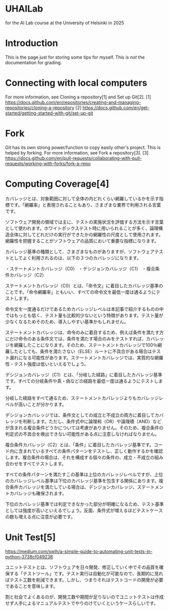 # UHAILab
for the AI Lab course at the University of Helsinki in 2025

# Introduction
This is the page just for storing some tips for myself.
This is *not* the documentation for grading.

# Connecting with local computers
For more information, see Cloning a repository[1] and Set up Git[2].
[1] https://docs.github.com/en/repositories/creating-and-managing-repositories/cloning-a-repository
[2] https://docs.github.com/en/get-started/getting-started-with-git/set-up-git

# Fork
Git has its own strong power/function to copy easily other's project. This is helped by forking. For more information, see Fork a repository[3].
[3] https://docs.github.com/en/pull-requests/collaborating-with-pull-requests/working-with-forks/fork-a-repo

# Computing Coverage[4]
カバレッジとは、対象範囲に対して全体の内どれくらい網羅しているかを示す指標です。「網羅率」と表現されることもあり、さまざまな業界で利用される言葉です。

ソフトウェア開発の領域では主に、テストの実施状況を評価する方法を示す言葉として使われます。ホワイトボックステスト時に用いられることが多く、論理構造全体に対してどれだけの実行ができたかの網羅性の尺度として使用されます。網羅性を把握することがソフトウェアの品質において重要な指標になります。

カバレッジ基準の種類として、さまざまなものがありますが、ソフトウェアテストとしてよく利用されるのは、以下の３つのカバレッジになります。

・ステートメントカバレッジ（C0）
・デシジョンカバレッジ（C1）
・複合条件カバレッジ（C2）

ステートメントカバレッジ（C0）とは、「命令文」に着目したカバレッジ基準のことです。「命令網羅率」ともいい、すべての命令文を最低一度は通るようにテストします。

命令文を一度通るだけであるためカバレッジレベルは本記事で紹介するものの中ではもっとも低く、テスト量も比較的少ないという特徴があります。テスト量が少なくなるためそのため、導入しやすい基準かもしれません。

ステートメントカバレッジは、命令のみに着目するため、例えば条件を満たす方にだけ命令のある条件文では、条件を満たす場合のみをテストすれば、カバレッジを網羅したことになります。そのため、ステートメントカバレッジで100％網羅したとしても、条件を満たさない（ELSE）ルートに不具合がある場合はテスト漏れになる可能性があります。ステートメントカバレッジでは、実質的な網羅性・テスト強度は低いといえるでしょう。

デシジョンカバレッジ（C1）とは、「分岐した経路」に着目したカバレッジ基準です。すべての分岐条件や真・偽などの経路を最低一度は通るようにテストします。

分岐した経路をすべて通るため、ステートメントカバレッジよりもカバレッジレベルが高いことが分かります。

デシジョンカバレッジでは、条件文としての成立と不成立の両方に着目してカバレッジを判断します。ただし、条件式中に論理和（OR）や論理積（AND）などが含まれる複合条件どうかについては考慮がありません。そのため、複合条件の判定式の不具合を検出できない可能性がある点に注意しなければなりません。

複合条件カバレッジ（C2）とは、「条件」に着目したカバレッジ基準です。コード内に含まれているすべての条件パターンをテストし、正しく動作するかを確認します。複合条件の場合は、それを構成する個々の条件の、成立・不成立の組み合わせをすべてテストします。

すべての条件パターンを満たすこの基準は上位のカバレッジレベルですが、上位のカバレッジレベル基準は下位のカバレッジ基準を包含する関係にあります。複合条件カバレッジを満たしている場合は、デシジョンカバレッジ、ステートメントカバレッジも確保されます。

下位のカバレッジ基準では判定できなかった部分が明確になるため、テスト基準としては強度が高いといえるでしょう。反面、条件式が増えるほどテストケースの数も増える点に注意が必要です。

# Unit Test[5]
https://medium.com/swlh/a-simple-guide-to-automating-unit-tests-in-python-3738cf049238

ユニットテストとは、ソフトウェアを日々開発、修正していく中でその品質を確保する「テストツール」です。テスト実行は自動化が可能なので、長期的に見ればテスト工数を削減できます。しかし、つまりそれはテストコードの開発が必要であることを意味します。

割と社会でよくあるのが、開発工数や期間が足りないのでユニットテストは作成せず人手によるマニュアルテストでやりのけていくというケースらしいです。

